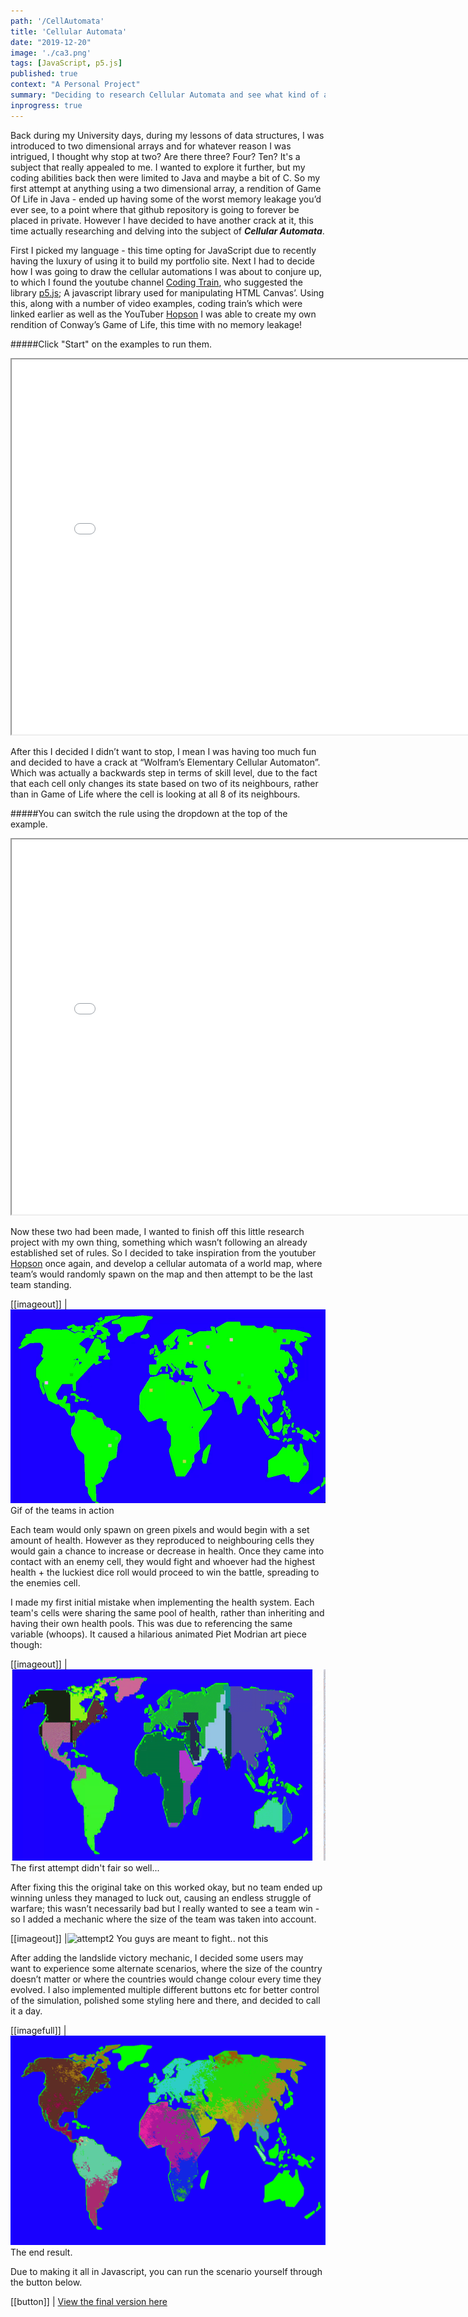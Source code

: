 ```yaml
---
path: '/CellAutomata'
title: 'Cellular Automata'
date: "2019-12-20"
image: './ca3.png'
tags: [JavaScript, p5.js]
published: true
context: "A Personal Project"
summary: "Deciding to research Cellular Automata and see what kind of automations I can conjure up. Starting with Conway's Game of Life and ending with Cellular Automata Empires"
inprogress: true
---
```


Back during my University days, during my lessons of data structures, I was introduced to two dimensional arrays and for whatever reason I was intrigued, I thought why stop at two? Are there three? Four? Ten? It's a subject that really appealed to me. I wanted to explore it further, but my coding abilities back then were limited to Java and maybe a bit of C. So my first attempt at anything using a two dimensional array, a rendition of Game Of Life in Java - ended up having some of the worst memory leakage you’d ever see, to a point where that github repository is going to forever be placed in private. However I have decided to have another crack at it, this time actually researching and delving into the subject of ***Cellular Automata***.

First I picked my language - this time opting for JavaScript due to recently having the luxury of using it to build my portfolio site. Next I had to decide how I was going to draw the cellular automations I was about to conjure up, to which I found the youtube channel [Coding Train](https://www.youtube.com/watch?v=FWSR_7kZuYg), who suggested the library [p5.js](https://p5js.org/); A javascript library used for manipulating HTML Canvas’. Using this, along with a number of video examples, coding train’s which were linked earlier as well as the YouTuber [Hopson](https://www.youtube.com/watch?v=WVCM3Rv4VV8) I was able to create my own rendition of Conway’s Game of Life, this time with no memory leakage!

#####Click "Start" on the examples to run them. 
<iframe class="exampleContainer" src="/examples/conwaysgameoflife/ConwaysGameOfLife.html" width="800" height="600"></iframe>


After this I decided I didn’t want to stop, I mean I was having too much fun and decided to have a crack at “Wolfram’s Elementary Cellular Automaton”. Which was actually a backwards step in terms of skill level, due to the fact that each cell only changes its state based on two of its neighbours, rather than in Game of Life where the cell is looking at all 8 of its neighbours. 

#####You can switch the rule using the dropdown at the top of the example.
<iframe class="exampleContainer" src="/examples/wolframs/Wolframs.html" width="800" height="600"></iframe>

Now these two had been made, I wanted to finish off this little research project with my own thing, something which wasn’t following an already established set of rules. So I decided to take inspiration from the youtuber [Hopson](https://www.youtube.com/watch?v=t73z0fzxMlE&t) once again, and develop a cellular automata of a world map, where team’s would randomly spawn on the map and then attempt to be the last team standing.

[[imageout]]
| ![something](./teams.gif "image-inline maxwidth")Gif of the teams in action

Each team would only spawn on green pixels and would begin with a set amount of health. However as they reproduced to neighbouring cells they would gain a chance to increase or decrease in health. Once they came into contact with an enemy cell, they would fight and whoever had the highest health + the luckiest dice roll would proceed to win the battle, spreading to the enemies cell. 

I made my first initial mistake when implementing the health system. Each team's cells were sharing the same pool of health, rather than inheriting and having their own health pools. This was due to referencing the same variable (whoops). It caused a hilarious animated Piet Modrian art piece though: 

[[imageout]]
|![attempt1](./attempt1.gif "image-outline")The first attempt didn't fair so well...


After fixing this the original take on this worked okay, but no team ended up winning unless they managed to luck out, causing an endless struggle of warfare; this wasn’t necessarily bad but I really wanted to see a team win - so I added a mechanic where the size of the team was taken into account. 

[[imageout]]
|![attempt2](./attempt2.gif "image-outline") You guys are meant to fight.. not this

After adding the landslide victory mechanic, I decided some users may want to experience some alternate scenarios, where the size of the country doesn’t matter or where the countries would change colour every time they evolved. I also implemented multiple different buttons etc for better control of the simulation, polished some styling here and there, and decided to call it a day.

[[imagefull]]
| ![final](./empires.png "image-inline")The end result.

Due to making it all in Javascript, you can run the scenario yourself through the button below.

[[button]]
| [View the final version here](/examples/empires/empires.html)
